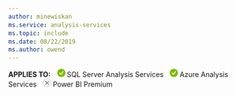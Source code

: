 ```yaml
---
author: minewiskan
ms.service: analysis-services  
ms.topic: include
ms.date: 08/22/2019
ms.author: owend
---
```


**APPLIES TO:** ![yes](media/yes.png)SQL Server Analysis Services ![yes](media/yes.png)Azure Analysis Services ![no](media/no.png)Power BI Premium 